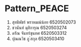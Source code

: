 # Pattern_PEACE

1) สุทธิพัชร์ พราหมณ์น้อย 6520502073 
2) ชวนันท์ มุสิการุณ 6520503274 
3) ดรัณ จันทร์ขุนทศ 6520503312 
4) ปุณณวิช ภู ่สกุล 6520503410
